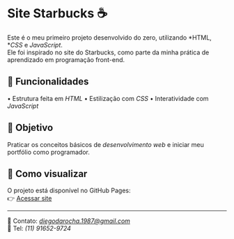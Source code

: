 # Site Starbucks ☕

Este é o meu primeiro projeto desenvolvido do zero, utilizando *HTML, **CSS* e *JavaScript*.  
Ele foi inspirado no site do Starbucks, como parte da minha prática de aprendizado em programação front-end.  

## 🚀 Funcionalidades
•⁠  ⁠Estrutura feita em *HTML*
•⁠  ⁠Estilização com *CSS*
•⁠  ⁠Interatividade com *JavaScript*

## 🎯 Objetivo
Praticar os conceitos básicos de *desenvolvimento web* e iniciar meu portfólio como programador.

## 📂 Como visualizar
O projeto está disponível no GitHub Pages:  
👉 [Acessar site](https://diegorocha.github.io/site-starbucks)

---

📧 Contato: *diegodarocha.1987@gmail.com*  
📱 Tel: *(11) 91652-9724*
